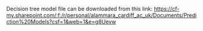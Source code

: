 Decision tree model file can be downloaded from this link: https://cf-my.sharepoint.com/:f:/r/personal/alammara_cardiff_ac_uk/Documents/Prediction%20Models?csf=1&web=1&e=g8Uevw


  
